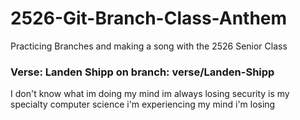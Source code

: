 # 2526-Git-Branch-Class-Anthem
Practicing Branches and making a song with the 2526 Senior Class

### Verse: Landen Shipp on branch: verse/Landen-Shipp

I don't know what im doing
my mind im always losing
security is my specialty
computer science i'm experiencing
my mind i'm losing
